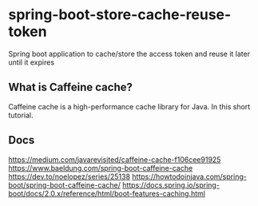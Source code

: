 # spring-boot-store-cache-reuse-token
Spring boot application to cache/store the access token and reuse it later until it expires

## What is Caffeine cache?
Caffeine cache is a high-performance cache library for Java. In this short tutorial.

## Docs
https://medium.com/javarevisited/caffeine-cache-f106cee91925
https://www.baeldung.com/spring-boot-caffeine-cache
https://dev.to/noelopez/series/25138
https://howtodoinjava.com/spring-boot/spring-boot-caffeine-cache/
https://docs.spring.io/spring-boot/docs/2.0.x/reference/html/boot-features-caching.html
